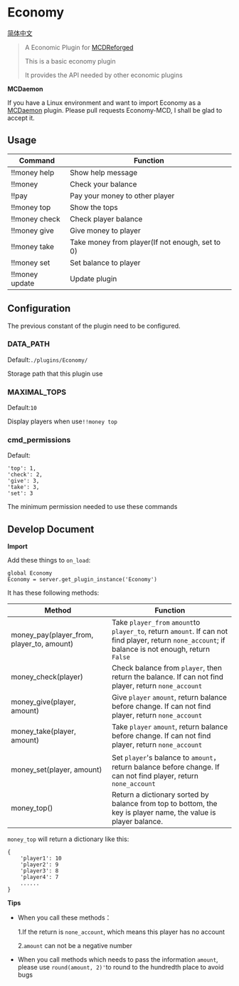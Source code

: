 # Economy

[简体中文](https://github.com/zhang-anzhi/Economy/blob/master/readme.md)

> A Economic Plugin for [MCDReforged](https://github.com/Fallen-Breath/MCDReforged)
>
> This is a basic economy plugin
>
> It provides the API needed by other economic plugins

**MCDaemon**

If you have a Linux environment and want to import Economy as a 
[MCDaemon](https://github.com/kafuuchino-desu/MCDaemon) plugin.
Please pull requests Economy-MCD, I shall be glad to accept it.


## Usage

| Command | Function |
|---|---|
| !!money help | Show help message |
| !!money | Check your balance |
| !!pay <player> <amount> | Pay your money to other player |
| !!money top | Show the tops |
| !!money check <player> | Check player balance |
| !!money give <player> <amount> | Give money to player |
| !!money take <player> <amount> | Take money from player(If not enough, set to 0) |
| !!money set <player> <amount> | Set balance to player |
| !!money update | Update plugin |

## Configuration

The previous constant of the plugin need to be configured.

### DATA_PATH
Default:`./plugins/Economy/`

Storage path that this plugin use

### MAXIMAL_TOPS
Default:`10`

Display players when use`!!money top`

### cmd_permissions
Default:
```
'top': 1,
'check': 2,
'give': 3,
'take': 3,
'set': 3
```

The minimum permission needed to use these commands

## Develop Document

**Import**

Add these things to `on_load`:
```
global Economy
Economy = server.get_plugin_instance('Economy')
```

It has these following methods:

| Method | Function |
|---|---|
| money_pay(player_from, player_to, amount) | Take `player_from` `amount`to `player_to`, return `amount`. If can not find player, return `none_account`; if balance is not enough, return `False` |
| money_check(player) | Check balance from `player`, then return the balance. If can not find player, return `none_account` |
| money_give(player, amount) | Give `player` `amount`, return balance before change. If can not find player, return `none_account` |
| money_take(player, amount) | Take `player` `amount`, return balance before change. If can not find player, return `none_account` |
| money_set(player, amount) | Set `player`'s balance to `amount`，return balance before change. If can not find player, return `none_account` |
| money_top() | Return a dictionary sorted by balance from top to bottom, the key is player name, the value is player balance. |

`money_top` will return a dictionary like this:
```
{
    'player1': 10
    'player2': 9
    'player3': 8
    'player4': 7
    ......
}
```

**Tips**

- When you call these methods：
    
    1.If the return is `none_account`, which means this player has no account
    
    2.`amount` can not be a negative number

- When you call methods which needs to pass the information `amount`, please use `round(amount, 2)'`to round to the hundredth place to avoid bugs
